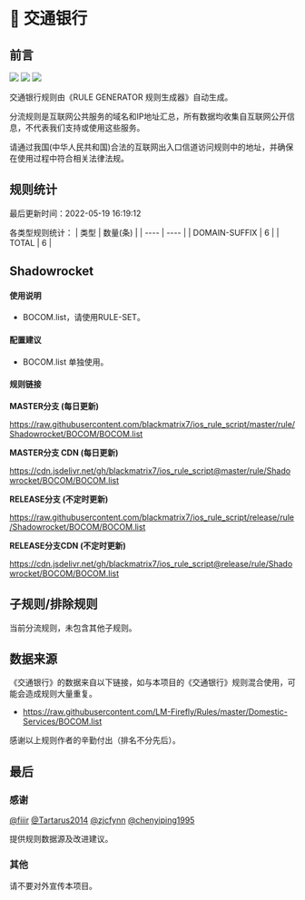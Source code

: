 # 🧸 交通银行

## 前言

![](https://shields.io/badge/-移除重复规则-ff69b4) ![](https://shields.io/badge/-DOMAIN与DOMAIN--SUFFIX合并-green) ![](https://shields.io/badge/-IP--CIDR(6)合并-blueviolet) 

交通银行规则由《RULE GENERATOR 规则生成器》自动生成。

分流规则是互联网公共服务的域名和IP地址汇总，所有数据均收集自互联网公开信息，不代表我们支持或使用这些服务。

请通过我国(中华人民共和国)合法的互联网出入口信道访问规则中的地址，并确保在使用过程中符合相关法律法规。

## 规则统计

最后更新时间：2022-05-19 16:19:12

各类型规则统计：
| 类型 | 数量(条)  | 
| ---- | ----  |
| DOMAIN-SUFFIX | 6  | 
| TOTAL | 6  | 


## Shadowrocket 

#### 使用说明
- BOCOM.list，请使用RULE-SET。

#### 配置建议
- BOCOM.list 单独使用。

#### 规则链接
**MASTER分支 (每日更新)**

https://raw.githubusercontent.com/blackmatrix7/ios_rule_script/master/rule/Shadowrocket/BOCOM/BOCOM.list

**MASTER分支 CDN (每日更新)**

https://cdn.jsdelivr.net/gh/blackmatrix7/ios_rule_script@master/rule/Shadowrocket/BOCOM/BOCOM.list

**RELEASE分支 (不定时更新)**

https://raw.githubusercontent.com/blackmatrix7/ios_rule_script/release/rule/Shadowrocket/BOCOM/BOCOM.list

**RELEASE分支CDN (不定时更新)**

https://cdn.jsdelivr.net/gh/blackmatrix7/ios_rule_script@release/rule/Shadowrocket/BOCOM/BOCOM.list

## 子规则/排除规则


当前分流规则，未包含其他子规则。

## 数据来源

《交通银行》的数据来自以下链接，如与本项目的《交通银行》规则混合使用，可能会造成规则大量重复。

- https://raw.githubusercontent.com/LM-Firefly/Rules/master/Domestic-Services/BOCOM.list


感谢以上规则作者的辛勤付出（排名不分先后）。

## 最后

### 感谢

[@fiiir](https://github.com/fiiir) [@Tartarus2014](https://github.com/Tartarus2014) [@zjcfynn](https://github.com/zjcfynn) [@chenyiping1995](https://github.com/chenyiping1995) 

提供规则数据源及改进建议。

### 其他

请不要对外宣传本项目。